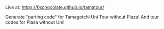 Live at: https://0xchocolate.github.io/tamatour/

Generate "parting code" for Tamagotchi Uni Tour without Plaza! And tour codes for Plaza without Uni!